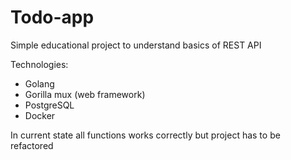 # Todo-app

Simple educational project to understand basics of 
REST API

Technologies:
- Golang
- Gorilla mux (web framework)
- PostgreSQL
- Docker

In current state all functions works correctly but project has to be refactored